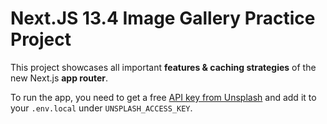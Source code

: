 # Next.JS 13.4 Image Gallery Practice Project

This project showcases all important **features & caching strategies** of the new Next.js **app router**. 

To run the app, you need to get a free [API key from Unsplash](https://unsplash.com/developers) and add it to your `.env.local` under `UNSPLASH_ACCESS_KEY`. 
